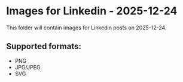 # Images for Linkedin - 2025-12-24

This folder will contain images for Linkedin posts on 2025-12-24.

## Supported formats:
- PNG
- JPG/JPEG
- SVG
